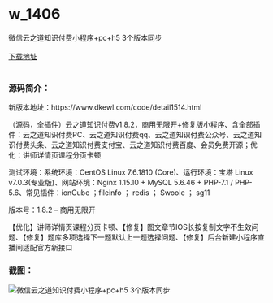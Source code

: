 # w_1406
微信云之道知识付费小程序+pc+h5 3个版本同步
<br/></br>
[下载地址](https://www.uuid2.com/1406.html "下载地址")
<br/></br>
<h3>源码简介：</h3>
<p>新版本地址：https://www.dkewl.com/code/detail1514.html<p>
<p>（源码，全插件）云之道知识付费v1.8.2，商用无限开+修复版小程序、含全部插件：云之道知识付费PC、云之道知识付费qq、云之道知识付费公众号、云之道知识付费头条、云之道知识付费支付宝、云之道知识付费百度、会员免费开源；优化：讲师详情页课程分页卡顿<p>
<p>测试环境：系统环境：CentOS Linux 7.6.1810 (Core)、运行环境：宝塔 Linux v7.0.3(专业版)、网站环境：Nginx 1.15.10 + MySQL 5.6.46 + PHP-7.1 / PHP-5.6、常见插件：ionCube ；fileinfo ； redis ； Swoole ； sg11<p>
<p>版本号：1.8.2 – 商用无限开<p>
<p>【优化】讲师详情页课程分页卡顿、【修复】图文章节IOS长按复制文字不生效问题、【修复】题库多项选择下一题默认上一题选择问题、【修复】后台新建小程序直播间适配官方新接口<p>
<h3>截图：</h3>
<img src="https://www.uuid2.com/wp-content/uploads/img/202108/48ff9e8929.png" alt="微信云之道知识付费小程序+pc+h5 3个版本同步">
